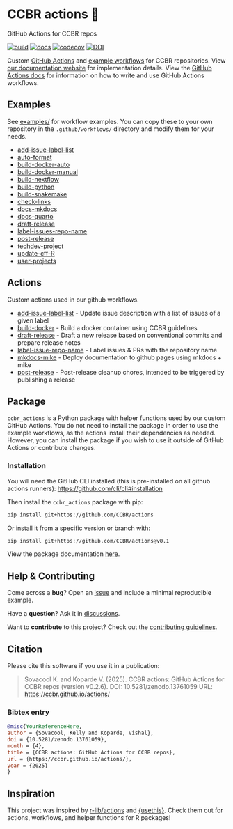 # CCBR actions 🤖

<!-- README.md is generated from README.qmd. Please edit that file -->

GitHub Actions for CCBR repos

[![build](https://github.com/CCBR/actions/actions/workflows/build-python.yml/badge.svg)](https://github.com/CCBR/actions/actions/workflows/build-python.yml)
[![docs](https://github.com/CCBR/actions/actions/workflows/docs-quartodoc.yml/badge.svg)](https://CCBR.github.io/actions)
[![codecov](https://codecov.io/gh/CCBR/actions/graph/badge.svg?token=yCtBbX4tap)](https://codecov.io/gh/CCBR/actions)
[![DOI](https://zenodo.org/badge/DOI/10.5281/zenodo.13761059.svg)](https://doi.org/10.5281/zenodo.13761059)

Custom [GitHub Actions](#actions) and [example workflows](#examples) for
CCBR repositories. View [our documentation
website](https://CCBR.github.io/actions) for implementation details.
View the [GitHub Actions docs](https://docs.github.com/en/actions) for
information on how to write and use GitHub Actions workflows.

## Examples

See [examples/](examples) for workflow examples. You can copy these to
your own repository in the `.github/workflows/` directory and modify
them for your needs.

- [add-issue-label-list](examples/add-issue-label-list.yml)
- [auto-format](examples/auto-format.yml)
- [build-docker-auto](examples/build-docker-auto.yml)
- [build-docker-manual](examples/build-docker-manual.yml)
- [build-nextflow](examples/build-nextflow.yml)
- [build-python](examples/build-python.yml)
- [build-snakemake](examples/build-snakemake.yml)
- [check-links](examples/check-links.yml)
- [docs-mkdocs](examples/docs-mkdocs.yml)
- [docs-quarto](examples/docs-quarto.yml)
- [draft-release](examples/draft-release.yml)
- [label-issues-repo-name](examples/label-issues-repo-name.yml)
- [post-release](examples/post-release.yml)
- [techdev-project](examples/techdev-project.yml)
- [update-cff-R](examples/update-cff-R.yml)
- [user-projects](examples/user-projects.yml)

## Actions

Custom actions used in our github workflows.

- [add-issue-label-list](add-issue-label-list) - Update issue
  description with a list of issues of a given label
- [build-docker](build-docker) - Build a docker container using CCBR
  guidelines
- [draft-release](draft-release) - Draft a new release based on
  conventional commits and prepare release notes
- [label-issue-repo-name](label-issue-repo-name) - Label issues & PRs
  with the repository name
- [mkdocs-mike](mkdocs-mike) - Deploy documentation to github pages
  using mkdocs + mike
- [post-release](post-release) - Post-release cleanup chores, intended
  to be triggered by publishing a release

## Package

`ccbr_actions` is a Python package with helper functions used by our
custom GitHub Actions. You do not need to install the package in order
to use the example workflows, as the actions install their dependencies
as needed. However, you can install the package if you wish to use it
outside of GitHub Actions or contribute changes.

### Installation

You will need the GitHub CLI installed (this is pre-installed on all
github actions runners): <https://github.com/cli/cli#installation>

Then install the `ccbr_actions` package with pip:

```bash
pip install git+https://github.com/CCBR/actions
```

Or install it from a specific version or branch with:

```bash
pip install git+https://github.com/CCBR/actions@v0.1
```

View the package documentation
[here](https://CCBR.github.io/actions/package).

## Help & Contributing

Come across a **bug**? Open an
[issue](https://github.com/CCBR/actions/issues) and include a minimal
reproducible example.

Have a **question**? Ask it in
[discussions](https://github.com/CCBR/actions/discussions).

Want to **contribute** to this project? Check out the [contributing
guidelines](https://CCBR.github.io/actions/CONTRIBUTING).

## Citation

Please cite this software if you use it in a publication:

> Sovacool K. and Koparde V. (2025). CCBR actions: GitHub Actions for
> CCBR repos (version v0.2.6). DOI: 10.5281/zenodo.13761059 URL:
> https://ccbr.github.io/actions/

### Bibtex entry

```bibtex
@misc{YourReferenceHere,
author = {Sovacool, Kelly and Koparde, Vishal},
doi = {10.5281/zenodo.13761059},
month = {4},
title = {CCBR actions: GitHub Actions for CCBR repos},
url = {https://ccbr.github.io/actions/},
year = {2025}
}
```

## Inspiration

This project was inspired by
[r-lib/actions](https://github.com/r-lib/actions/) and
[{usethis}](https://usethis.r-lib.org/reference/github_actions.html).
Check them out for actions, workflows, and helper functions for R
packages!
